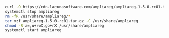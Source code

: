 ﻿```sh
curl -O https://cdn.lacunasoftware.com/ampliareg/ampliareg-1.5.0-rc01.tar.gz
systemctl stop ampliareg
rm -fR /usr/share/ampliareg/*
tar xzf ampliareg-1.5.0-rc01.tar.gz -C /usr/share/ampliareg
chmod -R a=,u+rwX,go+rX /usr/share/ampliareg
systemctl start ampliareg
```
